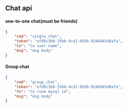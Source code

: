 ## Chat api

#### one-to-one chat(must be friends)

```json
{
    "cmd": "single_chat",
    "token": "efd0c3b8-35bb-4cd1-85db-9248d45d8afa",
    "to": "to user name",
    "msg": "msg body"
}
```

#### Group chat

```json
{
    "cmd": "group_chat",
    "token": "efd0c3b8-35bb-4cd1-85db-9248d45d8afa",
    "to": "to room mysql id",
    "msg": "msg body"
}
```
